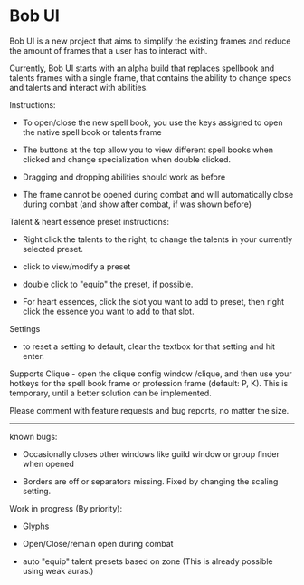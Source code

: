 # Bob UI
Bob UI is a new project that aims to simplify the existing frames and reduce the amount of frames that a user has to interact with.

Currently, Bob UI starts with an alpha build that replaces spellbook and talents frames with a single frame, that contains the ability to change specs and talents and interact with abilities.

Instructions:

 * To open/close the new spell book, you use the keys assigned to open the native spell book or talents frame

 * The buttons at the top allow you to view different spell books when clicked and change specialization when double clicked.

 * Dragging and dropping abilities should work as before

 * The frame cannot be opened during combat and will automatically close during combat (and show after combat, if was shown before)

 

Talent & heart essence preset instructions: 

 * Right click the talents to the right, to change the talents in your currently selected preset.

 * click to view/modify a preset

 * double click to "equip" the preset, if possible.

 * For heart essences, click the slot you want to add to preset, then right click the essence you want to add to that slot. 

 

Settings

 * to reset a setting to default, clear the textbox for that setting and hit enter.

 

Supports Clique - open the clique config window /clique, and then use your hotkeys for the spell book frame or profession frame (default: P, K). This is temporary, until a better solution can be implemented.

 

Please comment with feature requests and bug reports, no matter the size.

 

----------

 

known bugs:

 * Occasionally closes other windows like guild window or group finder when opened

 * Borders are off or separators missing. Fixed by changing the scaling setting.
 

 Work in progress (By priority):

 * Glyphs

 * Open/Close/remain open during combat

 * auto "equip" talent presets based on zone (This is already possible using weak auras.)

